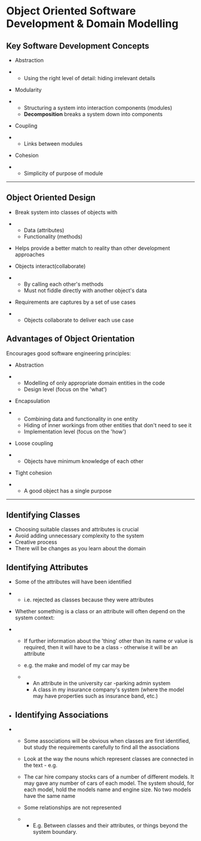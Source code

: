 # Object Oriented Software Development & Domain Modelling

## Key Software Development Concepts

- Abstraction

- - Using the right level of detail: hiding irrelevant details

- Modularity 

- - Structuring a system into interaction components (modules)
  - **Decomposition** breaks a system down into components

- Coupling

- - Links between modules

- Cohesion

- - Simplicity of purpose of module

---

## Object Oriented Design

- Break system into classes of objects with

- - Data (attributes)
  - Functionality (methods)

- Helps provide a better match to reality than other development approaches

- Objects interact(collaborate)

- - By calling each other's methods
  - Must not fiddle directly  with another object's data

- Requirements are captures by a set of use cases

- - Objects collaborate to deliver each use case

## Advantages of Object Orientation

Encourages good software engineering principles:

- Abstraction

- - Modelling of only appropriate domain entities in the code
  - Design level (focus on the 'what')

- Encapsulation

- - Combining data and functionality in one entity
  - Hiding of inner workings from other entities that don't need to see it 
  - Implementation level (focus on the 'how')

- Loose coupling

- - Objects have minimum knowledge of each other

- Tight cohesion

- - A good object has a single purpose

----

## Identifying Classes

- Choosing suitable classes and attributes is crucial
- Avoid adding unnecessary complexity to the system
- Creative process
- There will be changes as you learn about the domain

## Identifying Attributes

- Some of the attributes will have been identified

- - i.e. rejected as classes because they were attributes

- Whether something is a class or an attribute will often depend on the system context:

- - If further information about the 'thing' other than its name or value is required, then it will have to be a class - otherwise it will be an attribute

  - e.g. the make and model of my car may be

  - - An attribute in the university car -parking admin system
    - A class in my insurance company's system (where the model may have properties such as insurance band, etc.)

- ## Identifying Associations

- - Some associations will be obvious when classes are first identified, but study the requirements carefully to find all the associations

  - Look at the way the nouns which represent classes are connected in the text - e.g.

  - The car hire company stocks cars of a number of different models. It may gave any number of cars of each model. The system should, for each model, hold the models name and engine size. No two models have the same name

  - Some relationships are not represented

  - - E.g. Between classes and their attributes, or things beyond the system boundary.